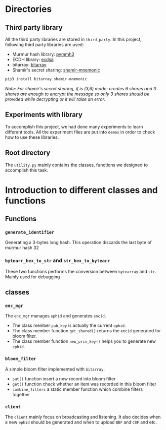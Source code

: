 # Directories

## Third party library

All the third party libraries are stored in `third_party`.
In this project, following third party libraries are used:

+ Murmur hash library: [pymmh3](https://github.com/wc-duck/pymmh3)
+ ECDH library: [ecdsa](https://github.com/tlsfuzzer/python-ecdsa)
+ bitarray: [bitarray](https://pypi.org/project/bitarray/)
+ Shamir's secret sharing: [shamir-mnemonic](https://github.com/trezor/python-shamir-mnemonic)

```bash
pip3 install bitarray shamir-mnemonic
```

*Note: For shamir's secret sharing, if is (3,6) mode: creates 6 shares and 3 shares are enough to encrypt the message so only 3 shares should be provided while decrypting or it will raise an error.*

## Experiments with library

To accomplish this project, we had done many experiments to learn different tools. All the experiment files are put into `demos` in order to check how to use these libraries.

## Root directory

The `utility.py` mainly contains the classes, functions we designed to accomplish this task.


# Introduction to different classes and functions

## Functions

### `generate_identifier`

Generating a 3-bytes long hash. This operation discards the last byte of murmur hash 32

### `bytearr_hex_to_str` and `str_hex_to_bytearr`

These two functions performs the conversion between `bytearray` and `str`. Mainly used for debugging


## classes

### `enc_mgr`

The `enc_mgr` manages `ephid` and generates `encid`. 

+ The class member `pub_key` is actually the current `ephid`. 
+ The class member function `get_shared()` returns the `encid` generated for bloom filter.
+ The class member function `new_priv_key()` helps you to generate new `ephid`.

### `bloom_filter`

A simple bloom filter implemented with `bitarray`. 

+ `put()` function insert a new record into bloom filter
+ `get()` function check whether an item was recorded in this bloom filter
+ `combine_filters` a static member function which combine filters together

### `client`  

The `client` mainly focus on broadcasting and listening. It also decides when a new `ephid` should be generated and when to upload `QBF` and `CBF` and etc.
